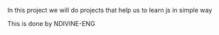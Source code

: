 In this project we will do projects that help us to learn js in simple way

This is done by NDIVINE-ENG
